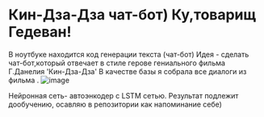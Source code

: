 # Кин-Дза-Дза чат-бот) Ку,товарищ Гедеван!
В ноутбуке находится код генерации текста (чат-бот)
Идея - сделать чат-бот,который отвечает в стиле герове гениального фильма Г.Данелия 'Кин-Дза-Дза'
В качестве базы я собрала все диалоги из фильма .
![image](https://user-images.githubusercontent.com/84207955/162991729-63d0768a-cfb4-4d73-a98e-ffc96026d47d.png) 


Нейронная сеть- автоэнкодер с LSTM сетью.
Результат подлежит дообучению, осавляю в репозитории как напоминание себе)
